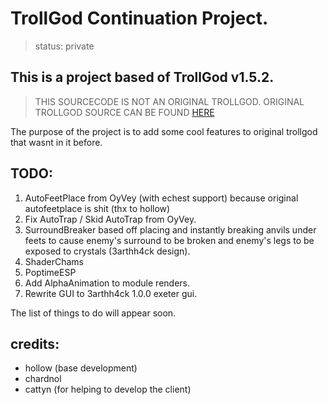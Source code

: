 # TrollGod Continuation Project.
> status: private
 ## This is a project based of TrollGod v1.5.2.
 > THIS SOURCECODE IS NOT AN ORIGINAL TROLLGOD. ORIGINAL TROLLGOD SOURCE CAN BE FOUND [HERE](https://github.com/notperry1234567890/TrollGod-v1.5.2-Buildable-SRC) 
 
 The purpose of the project is to add some cool features to original trollgod that wasnt in it before.
 ## TODO:
 1. AutoFeetPlace from OyVey (with echest support) because original autofeetplace is shit (thx to hollow)
 2. Fix AutoTrap / Skid AutoTrap from OyVey.
 3. SurroundBreaker based off placing and instantly breaking anvils under feets to cause enemy's surround to be broken and enemy's legs to be exposed to crystals (3arthh4ck design).
 4. ShaderChams 
 5. PoptimeESP
 6. Add AlphaAnimation to module renders.
 7. Rewrite GUI to 3arthh4ck 1.0.0 exeter gui.
 
 The list of things to do will appear soon.
 
 
 
 ## credits:
 - hollow (base development)
 - chardnol
 - cattyn (for helping to develop the client)

